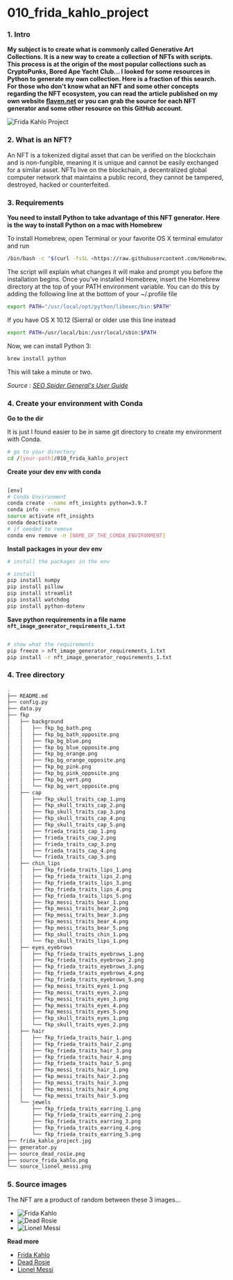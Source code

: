 # 010_frida_kahlo_project
### 1. Intro

**My subject is to create what is commonly called Generative Art Collections. It is a new way to create a collection of NFTs with scripts. This process is at the origin of the most popular collections such as CryptoPunks, Bored Ape Yacht Club... I looked for some resources in Python to generate my own collection. Here is a fraction of this search. For those who don't know what an NFT and some other concepts regarding the NFT ecosystem, you can read the article published on my own website [flaven.net](https://flaven.fr/) or you can grab the source for each NFT generator and some other resource on this GitHub account.**

![Frida Kahlo Project](frida_kahlo_project.jpg "Frida Kahlo Project")

### 2. What is an NFT?

An NFT is a tokenized digital asset that can be verified on the blockchain and is non-fungible, meaning it is unique and cannot be easily exchanged for a similar asset. NFTs live on the blockchain, a decentralized global computer network that maintains a public record, they cannot be tampered, destroyed, hacked or counterfeited.

### 3. Requirements

**You need to install Python to take advantage of this NFT generator. Here is the way to install Python on a mac with Homebrew**

To install Homebrew, open Terminal or your favorite OS X terminal emulator and run

```bash
/bin/bash -c "$(curl -fsSL <https://raw.githubusercontent.com/Homebrew/install/master/install.sh>)"
```

The script will explain what changes it will make and prompt you before the installation begins. Once you’ve installed Homebrew, insert the Homebrew directory at the top of your PATH environment variable. You can do this by adding the following line at the bottom of your ~/.profile file

```bash
export PATH="/usr/local/opt/python/libexec/bin:$PATH"
```

If you have OS X 10.12 (Sierra) or older use this line instead

```bash
export PATH=/usr/local/bin:/usr/local/sbin:$PATH
```

Now, we can install Python 3:

```bash
brew install python
```

This will take a minute or two.

*Source : [SEO Spider General's User Guide](https://docs.python-guide.org/starting/install3/osx/)*

### 4. Create your environment with Conda

**Go to the dir**

It is just I found easier to be in same git directory to create my environment with Conda.

```bash
# go to your directory
cd /[your-path]/010_frida_kahlo_project
```

**Create your dev env with conda**

```bash

[env]
# Conda Environment
conda create --name nft_insights python=3.9.7
conda info --envs
source activate nft_insights
conda deactivate
# if needed to remove
conda env remove -n [NAME_OF_THE_CONDA_ENVIRONMENT]

```

**Install packages in your dev env**

```bash
# install the packages in the env

# install
pip install numpy
pip install pillow
pip install streamlit
pip install watchdog
pip install python-dotenv

```

**Save python requirements in a file name `nft_image_generator_requirements_1.txt`**

```bash

# show what the requirements
pip freeze > nft_image_generator_requirements_1.txt
pip install -r nft_image_generator_requirements_1.txt

```

### 4. Tree directory

```bash
.
├── README.md
├── config.py
├── data.py
├── fkp
│   ├── background
│   │   ├── fkp_bg_bath.png
│   │   ├── fkp_bg_bath_opposite.png
│   │   ├── fkp_bg_blue.png
│   │   ├── fkp_bg_blue_opposite.png
│   │   ├── fkp_bg_orange.png
│   │   ├── fkp_bg_orange_opposite.png
│   │   ├── fkp_bg_pink.png
│   │   ├── fkp_bg_pink_opposite.png
│   │   ├── fkp_bg_vert.png
│   │   └── fkp_bg_vert_opposite.png
│   ├── cap
│   │   ├── fkp_skull_traits_cap_1.png
│   │   ├── fkp_skull_traits_cap_2.png
│   │   ├── fkp_skull_traits_cap_3.png
│   │   ├── fkp_skull_traits_cap_4.png
│   │   ├── fkp_skull_traits_cap_5.png
│   │   ├── frieda_traits_cap_1.png
│   │   ├── frieda_traits_cap_2.png
│   │   ├── frieda_traits_cap_3.png
│   │   ├── frieda_traits_cap_4.png
│   │   └── frieda_traits_cap_5.png
│   ├── chin_lips
│   │   ├── fkp_frieda_traits_lips_1.png
│   │   ├── fkp_frieda_traits_lips_2.png
│   │   ├── fkp_frieda_traits_lips_3.png
│   │   ├── fkp_frieda_traits_lips_4.png
│   │   ├── fkp_frieda_traits_lips_5.png
│   │   ├── fkp_messi_traits_bear_1.png
│   │   ├── fkp_messi_traits_bear_2.png
│   │   ├── fkp_messi_traits_bear_3.png
│   │   ├── fkp_messi_traits_bear_4.png
│   │   ├── fkp_messi_traits_bear_5.png
│   │   ├── fkp_skull_traits_chin_1.png
│   │   └── fkp_skull_traits_lips_1.png
│   ├── eyes_eyebrows
│   │   ├── fkp_frieda_traits_eyebrows_1.png
│   │   ├── fkp_frieda_traits_eyebrows_2.png
│   │   ├── fkp_frieda_traits_eyebrows_3.png
│   │   ├── fkp_frieda_traits_eyebrows_4.png
│   │   ├── fkp_frieda_traits_eyebrows_5.png
│   │   ├── fkp_messi_traits_eyes_1.png
│   │   ├── fkp_messi_traits_eyes_2.png
│   │   ├── fkp_messi_traits_eyes_3.png
│   │   ├── fkp_messi_traits_eyes_4.png
│   │   ├── fkp_messi_traits_eyes_5.png
│   │   ├── fkp_skull_traits_eyes_1.png
│   │   └── fkp_skull_traits_eyes_2.png
│   ├── hair
│   │   ├── fkp_frieda_traits_hair_1.png
│   │   ├── fkp_frieda_traits_hair_2.png
│   │   ├── fkp_frieda_traits_hair_3.png
│   │   ├── fkp_frieda_traits_hair_4.png
│   │   ├── fkp_frieda_traits_hair_5.png
│   │   ├── fkp_messi_traits_hair_1.png
│   │   ├── fkp_messi_traits_hair_2.png
│   │   ├── fkp_messi_traits_hair_3.png
│   │   ├── fkp_messi_traits_hair_4.png
│   │   └── fkp_messi_traits_hair_5.png
│   └── jewels
│       ├── fkp_frieda_traits_earring_1.png
│       ├── fkp_frieda_traits_earring_2.png
│       ├── fkp_frieda_traits_earring_3.png
│       ├── fkp_frieda_traits_earring_4.png
│       └── fkp_frieda_traits_earring_5.png
├── frida_kahlo_project.jpg
├── generator.py
├── source_dead_rosie.png
├── source_frida_kahlo.png
└── source_lionel_messi.png
```

### 5. Source images

The NFT are a product of random between these 3 images...



- ![Frida Kahlo](source_frida_kahlo.png "Frida Kahlo")
- ![Dead Rosie](source_dead_rosie.png "Dead Rosie")
- ![Lionel Messi](source_lionel_messi.png "Lionel Messi")

**Read more**
- [Frida Kahlo](https://es.wikipedia.org/wiki/Frida_Kahlo)
- [Dead Rosie](https://en.wikipedia.org/wiki/Rosie_the_Riveter)
- [Lionel Messi](https://es.wikipedia.org/wiki/Lionel_Messi)



<!-- 
## VIDEOS

[Python, Screaming Frog, SEO, Automate, POC Part 1 Manipulating Data with Streamlit & SQLite with the help of SQLAlchemy](https://www.youtube.com/watch?v=6R0HYHIVVUQ)
[![Python, Screaming Frog, SEO, Automate, POC Part 1 Manipulating Data with Streamlit & SQLite with the help of SQLAlchemy](howto_python_automate_screaming_frog_using_sql_lite_streamlit_good_001.png)](https://www.youtube.com/watch?v=6R0HYHIVVUQ)

[Python, Screaming Frog, SEO, Automate, POC Part 2 Creating Database in SQLite with Streamlit and SQLAlchemy](https://www.youtube.com/watch?v=i_WrW5-i2wY)
[![Python, Screaming Frog, SEO, Automate, POC Part 2 Creating Database in SQLite with Streamlit and SQLAlchemy](howto_python_automate_screaming_frog_using_sql_lite_streamlit_002.png)](https://www.youtube.com/watch?v=i_WrW5-i2wY)

[Python, Screaming Frog, SEO, Automate, POC Part 3 Creating Database in SQLite with Streamlit and SQLAlchemy](https://www.youtube.com/watch?v=PMC36ZGDWQ8)
[![Python, Screaming Frog, SEO, Automate, POC Part 3 Creating Database in SQLite with Streamlit and SQLAlchemy](howto_python_automate_screaming_frog_using_the_streamlit_003.png)](https://www.youtube.com/watch?v=PMC36ZGDWQ8)
 -->
